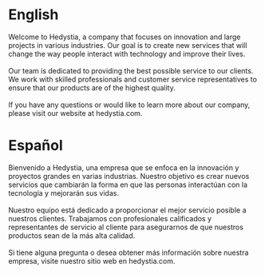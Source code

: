 # English
Welcome to Hedystia, a company that focuses on innovation and large projects in various industries. Our goal is to create new services that will change the way people interact with technology and improve their lives.
<br/>
<br/>
Our team is dedicated to providing the best possible service to our clients. We work with skilled professionals and customer service representatives to ensure that our products are of the highest quality.
<br/>
<br/>
If you have any questions or would like to learn more about our company, please visit our website at hedystia.com.

# Español
Bienvenido a Hedystia, una empresa que se enfoca en la innovación y proyectos grandes en varias industrias. Nuestro objetivo es crear nuevos servicios que cambiarán la forma en que las personas interactúan con la tecnología y mejorarán sus vidas.
<br/>
<br/>
Nuestro equipo está dedicado a proporcionar el mejor servicio posible a nuestros clientes. Trabajamos con profesionales calificados y representantes de servicio al cliente para asegurarnos de que nuestros productos sean de la más alta calidad.
<br/>
<br/>
Si tiene alguna pregunta o desea obtener más información sobre nuestra empresa, visite nuestro sitio web en hedystia.com.
